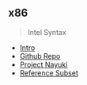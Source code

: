 ## x86

> Intel Syntax

* [ Intro ]( https://www.youtube.com/playlist?list=PLmxT2pVYo5LB5EzTPZGfFN0c2GDiSXgQe )
* [ Github Repo]( https://github.com/ani1998ket/Assembly )
* [ Project Nayuki ]( https://www.nayuki.io/page/a-fundamental-introduction-to-x86-assembly-programming )
* [ Reference Subset ]( https://www.felixcloutier.com/x86/ )
